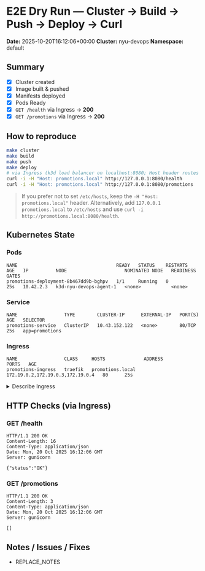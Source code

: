# E2E Dry Run — Cluster → Build → Push → Deploy → Curl

**Date:** 2025-10-20T16:12:06+00:00
**Cluster:** nyu-devops
**Namespace:** default

## Summary

- [x] Cluster created
- [x] Image built & pushed
- [x] Manifests deployed
- [x] Pods Ready
- [x] `GET /health` via Ingress → **200**
- [x] `GET /promotions` via Ingress → **200**

## How to reproduce

```bash
make cluster
make build
make push
make deploy
# via Ingress (k3d load balancer on localhost:8080; Host header routes to our rule)
curl -i -H "Host: promotions.local" http://127.0.0.1:8080/health
curl -i -H "Host: promotions.local" http://127.0.0.1:8080/promotions
```

> If you prefer not to set `/etc/hosts`, keep the `-H "Host: promotions.local"` header.
> Alternatively, add `127.0.0.1 promotions.local` to `/etc/hosts` and use `curl -i http://promotions.local:8080/health`.

## Kubernetes State

### Pods
```
NAME                                    READY   STATUS    RESTARTS   AGE   IP          NODE                     NOMINATED NODE   READINESS GATES
promotions-deployment-8b467dd9b-bghpv   1/1     Running   0          25s   10.42.2.3   k3d-nyu-devops-agent-1   <none>           <none>
```

### Service
```
NAME                 TYPE        CLUSTER-IP      EXTERNAL-IP   PORT(S)   AGE   SELECTOR
promotions-service   ClusterIP   10.43.152.122   <none>        80/TCP    25s   app=promotions
```

### Ingress
```
NAME                 CLASS     HOSTS              ADDRESS                            PORTS   AGE
promotions-ingress   traefik   promotions.local   172.19.0.2,172.19.0.3,172.19.0.4   80      25s
```

<details>
<summary>Describe Ingress</summary>

```
NAME                 CLASS     HOSTS              ADDRESS                            PORTS   AGE
promotions-ingress   traefik   promotions.local   172.19.0.2,172.19.0.3,172.19.0.4   80      25s_DESCR
```

</details>

## HTTP Checks (via Ingress)

### GET /health
```
HTTP/1.1 200 OK
Content-Length: 16
Content-Type: application/json
Date: Mon, 20 Oct 2025 16:12:06 GMT
Server: gunicorn

{"status":"OK"}
```

### GET /promotions
```
HTTP/1.1 200 OK
Content-Length: 3
Content-Type: application/json
Date: Mon, 20 Oct 2025 16:12:06 GMT
Server: gunicorn

[]
```

## Notes / Issues / Fixes
- REPLACE_NOTES

